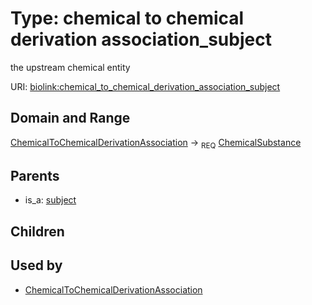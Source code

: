 
# Type: chemical to chemical derivation association_subject


the upstream chemical entity

URI: [biolink:chemical_to_chemical_derivation_association_subject](https://w3id.org/biolink/vocab/chemical_to_chemical_derivation_association_subject)


## Domain and Range

[ChemicalToChemicalDerivationAssociation](ChemicalToChemicalDerivationAssociation.md) ->  <sub>REQ</sub> [ChemicalSubstance](ChemicalSubstance.md)

## Parents

 *  is_a: [subject](subject.md)

## Children


## Used by

 * [ChemicalToChemicalDerivationAssociation](ChemicalToChemicalDerivationAssociation.md)
